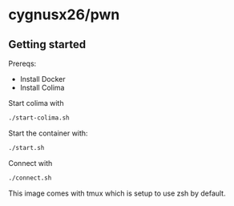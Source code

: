 # cygnusx26/pwn

## Getting started

Prereqs:
 - Install Docker
 - Install Colima

Start colima with

```sh
./start-colima.sh
```

Start the container with:
```sh
./start.sh
```

Connect with
```sh
./connect.sh
```

This image comes with tmux which is setup to use zsh by default.
